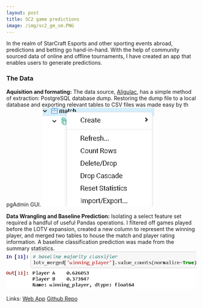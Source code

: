 ```yaml
---
layout: post
title: SC2 game predictions
image: /img/sc2_gm_sm.PNG
---
```

  In the realm of StarCraft Esports and other sporting events abroad, predictions and betting go hand-in-hand.  With the help of community
sourced data of online and offline tournaments, I have created an app that enables users to generate predictions.

### The Data
 **Aquisition and formating:**
  The data source, [Aligulac](http://aligulac.com/), has a simple method of extraction: PostgreSQL database dump. Restoring the dump file to a local database and exporting relevant tables to CSV files was made easy by th pgAdmin GUI.
![](/img/psql_export.PNG)

  **Data Wrangling and Baseline Prediction:**
  Isolating a select feature set required a handful of useful Pandas operations. I filtered off games played before the LOTV expansion, created  a new column to represent the winning player, and merged two tables to house the match and player rating information. A baseline classification prediction was made from the summary statistics.
![](/img/sc2_baseline_predict.PNG)

  




Links: [Web App](https://sc2predict.herokuapp.com/)   [Github Repo](https://github.com/mjh09/aligulac_project)
